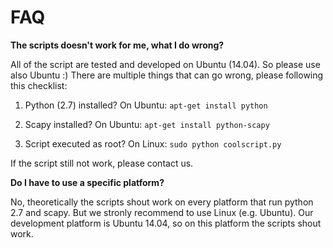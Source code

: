 FAQ
=========

__The scripts doesn't work for me, what I do wrong?__

All of the script are tested and developed on Ubuntu (14.04). So please use
also Ubuntu :)
There are multiple things that can go wrong, please following this checklist:

1. Python (2.7) installed?  On Ubuntu: `apt-get install python`

2. Scapy installed?  On Ubuntu: `apt-get install python-scapy`

3. Script executed as root?  On Linux:  `sudo python coolscript.py`


If the script still not work, please contact us.

__Do I have to use a specific platform?__

No, theoretically the scripts shout work on every platform that run python 2.7
and scapy. But we stronly recommend to use Linux (e.g. Ubuntu).
Our development platform is Ubuntu 14.04, so on this platform the scripts shout
work.
